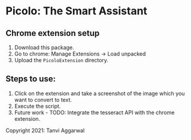 # Picolo: The Smart Assistant

## Chrome extension setup
1. Download this package.
2. Go to chrome: Manage Extensions -> Load unpacked
3. Upload the `PicoloExtension` directory.   

## Steps to use:
1. Click on the extension and take a screenshot of the image which you want to convert to text.
2. Execute the script. 
3. Future work - TODO: Integrate the tesseract API with the chrome extension.


Copyright 2021: Tanvi Aggarwal
